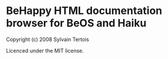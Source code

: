 BeHappy HTML documentation browser for BeOS and Haiku
=====================================================

Copyright (c) 2008 Sylvain Tertois

Licenced under the MIT license.

